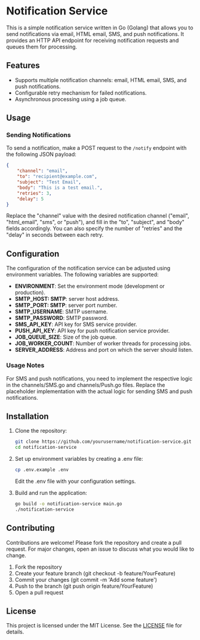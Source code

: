 # Notification Service

This is a simple notification service written in Go (Golang) that allows you to send notifications via email, HTML email, SMS, and push notifications. It provides an HTTP API endpoint for receiving notification requests and queues them for processing.

## Features

- Supports multiple notification channels: email, HTML email, SMS, and push notifications.
- Configurable retry mechanism for failed notifications.
- Asynchronous processing using a job queue.

## Usage

### Sending Notifications

To send a notification, make a POST request to the `/notify` endpoint with the following JSON payload:

```json
{
    "channel": "email",
    "to": "recipient@example.com",
    "subject": "Test Email",
    "body": "This is a test email.",
    "retries": 3,
    "delay": 5
}
```
Replace the "channel" value with the desired notification channel ("email", "html_email", "sms", or "push"), and fill in the "to", "subject", and "body" fields accordingly. You can also specify the number of "retries" and the "delay" in seconds between each retry.

## Configuration
The configuration of the notification service can be adjusted using environment variables. The following variables are supported:

- **ENVIRONMENT**: Set the environment mode (development or production).
- **SMTP_HOST: SMTP**: server host address.
- **SMTP_PORT: SMTP**: server port number.
- **SMTP_USERNAME**: SMTP username.
- **SMTP_PASSWORD**: SMTP password.
- **SMS_API_KEY**: API key for SMS service provider.
- **PUSH_API_KEY**: API key for push notification service provider.
- **JOB_QUEUE_SIZE**: Size of the job queue.
- **JOB_WORKER_COUNT**: Number of worker threads for processing jobs.
- **SERVER_ADDRESS**: Address and port on which the server should listen.

### Usage Notes
For SMS and push notifications, you need to implement the respective logic in the channels/SMS.go and channels/Push.go files. Replace the placeholder implementation with the actual logic for sending SMS and push notifications.

## Installation
1. Clone the repository:
    ```sh
    git clone https://github.com/yourusername/notification-service.git
    cd notification-service
    ```
2. Set up environment variables by creating a .env file:
    ```sh
    cp .env.example .env
    ```
    Edit the .env file with your configuration settings.

3. Build and run the application:
    ```sh
    go build -o notification-service main.go
    ./notification-service
    ```
## Contributing
Contributions are welcome! Please fork the repository and create a pull request. For major changes, open an issue to discuss what you would like to change.

1. Fork the repository
2. Create your feature branch (git checkout -b feature/YourFeature)
3. Commit your changes (git commit -m 'Add some feature')
4. Push to the branch (git push origin feature/YourFeature)
5. Open a pull request

## License
This project is licensed under the MIT License. See the [LICENSE](LICENSE) file for details.
